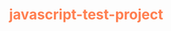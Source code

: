 # javascript-test-project
<!DOCTYPE html>
<html lang="en">
<head>
    <meta charset="UTF-8">
    <title>JavaLesson3_1</title>
    <style>
        body {background-color: ;}
        h1 {color:coral;}
        main{float: right;
            width:85%;}
        aside{float:left;
            width:10%;
            margin-top: 15px;
           
            height:500px;
            position: absolute;
            
            
        }
        
        
        
        button{
            display: block;
            margin-bottom: 20px;
            margin-left: 10px;
            color: saddlebrown;
            background-color: #f2c197;
            text-decoration: none;
            text-align: center;
            font-size: 16px;
                
            }
        
    </style>
</head>
<body>
    <header>
    <h1>Spring Break Class Vacation Log</h1>
    <hr>
    </header>
    
    <main>
    <p> </p>
    <p id="fname"></p>
    <p id="lname"></p>
    <p id="bday"></p>
    <p id="des"></p>
    <p id="bprice"></p>
    </main>
    <aside>
    <button type= "button" onclick="
        studentVacation1()">Student 1</button>
    <button type= "button" onclick="
        studentVacation2()">Student 2</button>   
    <button type= "button" onclick="
        studentVacation3()">Student 3</button>  
    <button type= "button" onclick="
        studentVacation4()">Student 4</button>  
    </aside>
    <!-- batton for student 1. when the button is clicked the function studentVacation1 is run then all date is load in  the assigned paragraphs.-->
    
<script>
    /*var fname;
    var lanme;
    var bday;
    var des;
    var bprice;
    */
   
    function studentVacation1(){
        
        fname = "Smith";
        document.getElementById("fname").innerHTML = "First Name : " + fname;
        console.log(fname);
        
        lname = "Oh";
        document.getElementById("lname").innerHTML = "Last Name : " + lname;
        console.log(lname);
        
        
        
        bday = new Date(2000, 6, 26);
        document.getElementById("bday").innerHTML = "Birthday : " + bday;
        console.log(bday);
        
        des = "Seoul, South Korea";
        document.getElementById("des").innerHTML = "Destination : " + des;
        console.log(des);
        
        
        bprice = 1100;
        document.getElementById("bprice").innerHTML = "Booking Price : " + bprice;
        console.log(bprice);
    }
    
     function studentVacation2(){
        
        fname = "Jeffrey";
        document.getElementById("fname").innerHTML = "First Name : " + fname;
        console.log(fname);
        
        lname = "Wick";
        document.getElementById("lname").innerHTML = "Last Name : " + lname;
        console.log(lname);
        
        
        
        bday = new Date(1980, 3, 21);
        document.getElementById("bday").innerHTML = "Birthday : " + bday;
        console.log(bday);
        
        des = "NJ, America";
        document.getElementById("des").innerHTML = "Destination : " + des;
        console.log(des);
        
        
        bprice = 600;
        document.getElementById("bprice").innerHTML = "Booking Price : " + bprice;
        console.log(bprice);
    }
    
     function studentVacation3(){
        
        fname = "Bill";
        document.getElementById("fname").innerHTML = "First Name : " + fname;
        console.log(fname);
        
        lname = "Gaffield";
        document.getElementById("lname").innerHTML = "Last Name : " + lname;
        console.log(lname);
        
        
        
        bday = new Date(1999, 3, 16);
        document.getElementById("bday").innerHTML = "Birthday : " + bday;
        console.log(bday);
        
        des = "Osaka, Japan";
        document.getElementById("des").innerHTML = "Destination : " + des;
        console.log(des);
        
        
        bprice = 1500;
        document.getElementById("bprice").innerHTML = "Booking Price : " + bprice;
        console.log(bprice);
    }
     function studentVacation4(){
        
        fname = "Sally";
        document.getElementById("fname").innerHTML = "First Name : " + fname;
        console.log(fname);
        
        lname = "Ballard";
        document.getElementById("lname").innerHTML = "Last Name : " + lname;
        console.log(lname);
        
        
        
        bday = new Date(1979, 1, 21);
        document.getElementById("bday").innerHTML = "Birthday : " + bday;
        console.log(bday);
        
        des = "Beijing, China";
        document.getElementById("des").innerHTML = "Destination : " + des;
        console.log(des);
        
        
        bprice = 1800;
        document.getElementById("bprice").innerHTML = "Booking Price : " + bprice;
        console.log(bprice);
    }
    
    /*console.log (fname);
    console.log (lname);
    console.log (bday);
    console.log (des);
    console.log (bprice);
    */
    
</script>    
</body>
</html>

